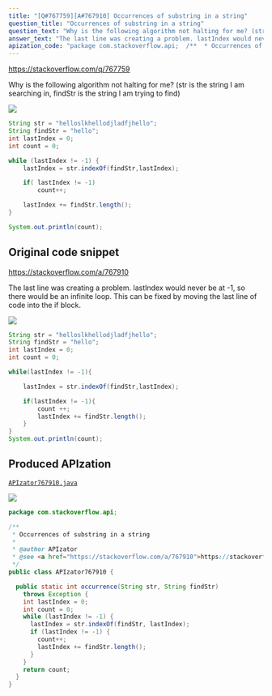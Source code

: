 ```yaml
---
title: "[Q#767759][A#767910] Occurrences of substring in a string"
question_title: "Occurrences of substring in a string"
question_text: "Why is the following algorithm not halting for me? (str is the string I am searching in, findStr is the string I am trying to find)"
answer_text: "The last line was creating a problem. lastIndex would never be at -1, so there would be an infinite loop. This can be fixed by moving the last line of code into the if block."
apization_code: "package com.stackoverflow.api;  /**  * Occurrences of substring in a string  *  * @author APIzator  * @see <a href=\"https://stackoverflow.com/a/767910\">https://stackoverflow.com/a/767910</a>  */ public class APIzator767910 {    public static int occurrence(String str, String findStr)     throws Exception {     int lastIndex = 0;     int count = 0;     while (lastIndex != -1) {       lastIndex = str.indexOf(findStr, lastIndex);       if (lastIndex != -1) {         count++;         lastIndex += findStr.length();       }     }     return count;   } }"
---
```


https://stackoverflow.com/q/767759

Why is the following algorithm not halting for me?
(str is the string I am searching in, findStr is the string I am trying to find)


<div class="code-logo"><img src="/stackoverflow.png" /></div>

```java
String str = "helloslkhellodjladfjhello";
String findStr = "hello";
int lastIndex = 0;
int count = 0;

while (lastIndex != -1) {
    lastIndex = str.indexOf(findStr,lastIndex);

    if( lastIndex != -1)
        count++;

    lastIndex += findStr.length();
}

System.out.println(count);
```


## Original code snippet

https://stackoverflow.com/a/767910

The last line was creating a problem. lastIndex would never be at -1, so there would be an infinite loop. This can be fixed by moving the last line of code into the if block.

<div class="code-logo"><img src="/stackoverflow.png" /></div>

```java
String str = "helloslkhellodjladfjhello";
String findStr = "hello";
int lastIndex = 0;
int count = 0;

while(lastIndex != -1){

    lastIndex = str.indexOf(findStr,lastIndex);

    if(lastIndex != -1){
        count ++;
        lastIndex += findStr.length();
    }
}
System.out.println(count);
```

## Produced APIzation

[`APIzator767910.java`](https://github.com/pasqualesalza/apization-temp-data/raw/master/search/APIzator767910.java)

<div class="code-logo"><img src="/apizator.png" /></div>

```java
package com.stackoverflow.api;

/**
 * Occurrences of substring in a string
 *
 * @author APIzator
 * @see <a href="https://stackoverflow.com/a/767910">https://stackoverflow.com/a/767910</a>
 */
public class APIzator767910 {

  public static int occurrence(String str, String findStr)
    throws Exception {
    int lastIndex = 0;
    int count = 0;
    while (lastIndex != -1) {
      lastIndex = str.indexOf(findStr, lastIndex);
      if (lastIndex != -1) {
        count++;
        lastIndex += findStr.length();
      }
    }
    return count;
  }
}

```